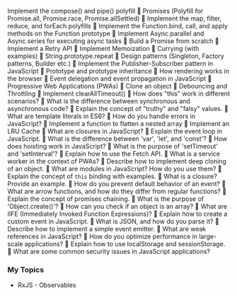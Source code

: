  Implement the compose() and pipe() polyfill
🔸 Promises (Polyfill for Promise.all, Promise.race, Promise.allSettled)
🔸 Implement the map, filter, reduce, and forEach polyfills
🔸 Implement the Function.bind, call, and apply methods on the Function prototype
🔸 Implement Async.parallel and Async.series for executing async tasks
🔸 Build a Promise from scratch
🔸 Implement a Retry API
🔸 Implement Memoization
🔸 Currying (with examples)
🔸 String.prototype.repeat
🔸 Design patterns (Singleton, Factory patterns, Builder etc.)
🔸 Implement the Publisher-Subscriber pattern in JavaScript
🔸 Prototype and prototype inheritance
🔸 How rendering works in the browser
🔸 Event delegation and event propagation in JavaScript
🔸 Progressive Web Applications (PWAs)
🔸 Clone an object
🔸 Debouncing and Throttling
🔸 Implement clearAllTimeout()
🔸 How does "this" work in different scenarios?
🔸 What is the difference between synchronous and asynchronous code?
🔸 Explain the concept of "truthy" and "falsy" values.
🔸 What are template literals in ES6?
🔸 How do you handle errors in JavaScript?
🔸 Implement a function to flatten a nested array
🔸 Implement an LRU Cache
🔸 What are closures in JavaScript?
🔸 Explain the event loop in JavaScript.
🔸 What is the difference between 'var', 'let', and 'const'?
🔸 How does hoisting work in JavaScript?
🔸 What is the purpose of 'setTimeout' and 'setInterval'?
🔸 Explain how to use the Fetch API.
🔸 What is a service worker in the context of PWAs?
🔸 Describe how to implement deep cloning of an object.
🔸 What are modules in JavaScript? How do you use them?
🔸 Explain the concept of `this` binding with examples.
🔸 What is a closure? Provide an example.
🔸 How do you prevent default behavior of an event?
🔸 What are arrow functions, and how do they differ from regular functions?
🔸 Explain the concept of promises chaining.
🔸 What is the purpose of 'Object.create()'?
🔸 How can you check if an object is an array?
🔸 What are IIFE (Immediately Invoked Function Expressions)?
🔸 Explain how to create a custom event in JavaScript.
🔸 What is JSON, and how do you parse it?
🔸 Describe how to implement a simple event emitter.
🔸 What are weak references in JavaScript?
🔸 How do you optimize performance in large-scale applications?
🔸 Explain how to use localStorage and sessionStorage.
🔸 What are some common security issues in JavaScript applications?


### My Topics
- RxJS - Observables